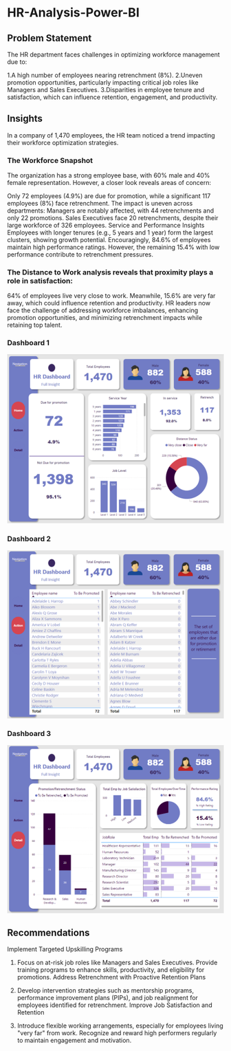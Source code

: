 # HR-Analysis-Power-BI

## Problem Statement
The HR department faces challenges in optimizing workforce management due to:

1.A high number of employees nearing retrenchment (8%).
2.Uneven promotion opportunities, particularly impacting critical job roles like Managers and Sales Executives.
3.Disparities in employee tenure and satisfaction, which can influence retention, engagement, and productivity.

## Insights
In a company of 1,470 employees, the HR team noticed a trend impacting their workforce optimization strategies.

### The Workforce Snapshot
The organization has a strong employee base, with 60% male and 40% female representation. However, a closer look reveals areas of concern:

Only 72 employees (4.9%) are due for promotion, while a significant 117 employees (8%) face retrenchment.
The impact is uneven across departments:
Managers are notably affected, with 44 retrenchments and only 22 promotions.
Sales Executives face 20 retrenchments, despite their large workforce of 326 employees.
Service and Performance Insights
Employees with longer tenures (e.g., 5 years and 1 year) form the largest clusters, showing growth potential. Encouragingly, 84.6% of employees maintain high performance ratings. However, the remaining 15.4% with low performance contribute to retrenchment pressures.

### The Distance to Work analysis reveals that proximity plays a role in satisfaction:

64% of employees live very close to work.
Meanwhile, 15.6% are very far away, which could influence retention and productivity.
HR leaders now face the challenge of addressing workforce imbalances, enhancing promotion opportunities, and minimizing retrenchment impacts while retaining top talent.

### Dashboard 1
![image alt](https://github.com/Richard-Nwachukwu/HR-Analysis-Power-BI/blob/366f6c71173fd171ea1e9d598a5b212ee674e663/HRDB1.png)

### Dashboard 2
![image alt](https://github.com/Richard-Nwachukwu/HR-Analysis-Power-BI/blob/fc9c9f9ab6af1126d5f900bfc94dc95f70a0b1a6/HRDB2.png)

### Dashboard 3
![image alt](https://github.com/Richard-Nwachukwu/HR-Analysis-Power-BI/blob/b431e269ac7d4c5c2b4483c3c1183256c80fee8f/HRDB3.png)

## Recommendations
Implement Targeted Upskilling Programs

1. Focus on at-risk job roles like Managers and Sales Executives. Provide training programs to enhance skills, productivity, and eligibility for promotions.
Address Retrenchment with Proactive Retention Plans

2. Develop intervention strategies such as mentorship programs, performance improvement plans (PIPs), and job realignment for employees identified for retrenchment.
Improve Job Satisfaction and Retention

3. Introduce flexible working arrangements, especially for employees living "very far" from work.
Recognize and reward high performers regularly to maintain engagement and motivation.
